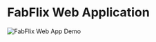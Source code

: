 # FabFlix Web Application
![FabFlix Web App Demo]([https://github.com/michaellofton/fabflix-web-application/blob/main/fabflix_demo.gif])
